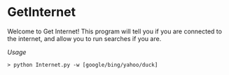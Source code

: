 # GetInternet

Welcome to Get Internet! This program will tell you if you are connected to the internet, and allow you to run searches if you are.

*Usage*
```shell
> python Internet.py -w [google/bing/yahoo/duck]
```